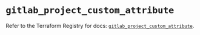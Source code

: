# `gitlab_project_custom_attribute`

Refer to the Terraform Registry for docs: [`gitlab_project_custom_attribute`](https://registry.terraform.io/providers/gitlabhq/gitlab/18.0.0/docs/resources/project_custom_attribute).
